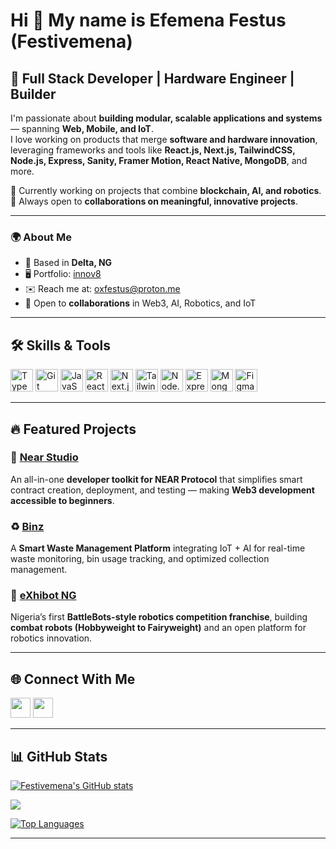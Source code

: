 # Hi 👋 My name is Efemena Festus (Festivemena)

## 🚀 Full Stack Developer | Hardware Engineer | Builder  

I'm passionate about **building modular, scalable applications and systems** — spanning **Web, Mobile, and IoT**.  
I love working on products that merge **software and hardware innovation**, leveraging frameworks and tools like **React.js, Next.js, TailwindCSS, Node.js, Express, Sanity, Framer Motion, React Native, MongoDB**, and more.  

🔹 Currently working on projects that combine **blockchain, AI, and robotics**.  
🔹 Always open to **collaborations on meaningful, innovative projects**.  

---

### 🌍 About Me
- 📍 Based in **Delta, NG**  
- 🖥️ Portfolio: [innov8](http://innov8-me.vercel.app)  
- ✉️ Reach me at: [oxfestus@proton.me](mailto:oxfestus@proton.me)  
- 🤝 Open to **collaborations** in Web3, AI, Robotics, and IoT  

---

## 🛠 Skills & Tools  

<p align="left">
<a href="https://www.typescriptlang.org/" target="_blank"><img src="https://raw.githubusercontent.com/danielcranney/readme-generator/main/public/icons/skills/typescript-colored.svg" width="36" height="36" alt="TypeScript"/></a>
<a href="https://git-scm.com/" target="_blank"><img src="https://raw.githubusercontent.com/danielcranney/readme-generator/main/public/icons/skills/git-colored.svg" width="36" height="36" alt="Git"/></a>
<a href="https://developer.mozilla.org/en-US/docs/Web/JavaScript" target="_blank"><img src="https://raw.githubusercontent.com/danielcranney/readme-generator/main/public/icons/skills/javascript-colored.svg" width="36" height="36" alt="JavaScript"/></a>
<a href="https://reactjs.org/" target="_blank"><img src="https://raw.githubusercontent.com/danielcranney/readme-generator/main/public/icons/skills/react-colored.svg" width="36" height="36" alt="React"/></a>
<a href="https://nextjs.org/docs" target="_blank"><img src="https://raw.githubusercontent.com/danielcranney/readme-generator/main/public/icons/skills/nextjs-colored.svg" width="36" height="36" alt="Next.js"/></a>
<a href="https://tailwindcss.com/" target="_blank"><img src="https://raw.githubusercontent.com/danielcranney/readme-generator/main/public/icons/skills/tailwindcss-colored.svg" width="36" height="36" alt="TailwindCSS"/></a>
<a href="https://nodejs.org/en/" target="_blank"><img src="https://raw.githubusercontent.com/danielcranney/readme-generator/main/public/icons/skills/nodejs-colored.svg" width="36" height="36" alt="Node.js"/></a>
<a href="https://expressjs.com/" target="_blank"><img src="https://raw.githubusercontent.com/danielcranney/readme-generator/main/public/icons/skills/express-colored.svg" width="36" height="36" alt="Express"/></a>
<a href="https://www.mongodb.com/" target="_blank"><img src="https://raw.githubusercontent.com/danielcranney/readme-generator/main/public/icons/skills/mongodb-colored.svg" width="36" height="36" alt="MongoDB"/></a>
<a href="https://figma.com/" target="_blank"><img src="https://raw.githubusercontent.com/danielcranney/readme-generator/main/public/icons/skills/figma-colored.svg" width="36" height="36" alt="Figma"/></a>
</p>  

---

## 🔥 Featured Projects  

### 🚀 [Near Studio](https://github.com/Festivemena/NearStudio)  
An all-in-one **developer toolkit for NEAR Protocol** that simplifies smart contract creation, deployment, and testing — making **Web3 development accessible to beginners**.  

### ♻️ [Binz](https://github.com/Festivemena/Binz)  
A **Smart Waste Management Platform** integrating IoT + AI for real-time waste monitoring, bin usage tracking, and optimized collection management.  

### 🤖 [eXhibot NG](https://github.com/Festivemena/Exhibot-NG)  
Nigeria’s first **BattleBots-style robotics competition franchise**, building **combat robots (Hobbyweight to Fairyweight)** and an open platform for robotics innovation.  

---

## 🌐 Connect With Me  

<p align="left">
<a href="https://github.com/Festivemena" target="_blank"><img src="https://raw.githubusercontent.com/danielcranney/readme-generator/main/public/icons/socials/github.svg" width="32" height="32" /></a>
<a href="https://twitter.com/OxF3stus_29" target="_blank"><img src="https://raw.githubusercontent.com/danielcranney/readme-generator/main/public/icons/socials/twitter.svg" width="32" height="32" /></a>
</p>

---

## 📊 GitHub Stats  

<a href="http://www.github.com/Festivemena"><img src="https://github-readme-stats.vercel.app/api?username=Festivemena&show_icons=true&count_private=true&title_color=6366f1&text_color=6366f1&icon_color=6366f1&bg_color=1c1917&hide_border=true" alt="Festivemena's GitHub stats" /></a>  

<a href="http://www.github.com/Festivemena"><img src="https://github-readme-streak-stats.herokuapp.com/?user=Festivemena&stroke=6366f1&background=1c1917&ring=6366f1&fire=6366f1&currStreakNum=6366f1&currStreakLabel=6366f1&sideNums=6366f1&sideLabels=6366f1&dates=6366f1&hide_border=true" /></a>  

<a href="https://github.com/Festivemena"><img src="https://github-readme-stats.vercel.app/api/top-langs/?username=Festivemena&langs_count=10&title_color=6366f1&text_color=6366f1&icon_color=6366f1&bg_color=1c1917&hide_border=true&locale=en&custom_title=Top%20Languages" alt="Top Languages" /></a>  

---